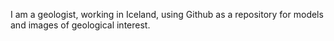 I am a geologist, working in Iceland, using Github as a repository for models and images of geological interest.
